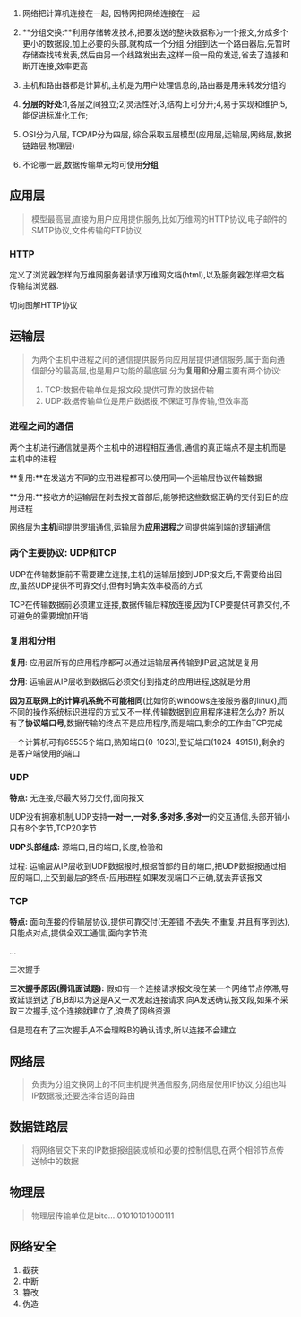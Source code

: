 1. 网络把计算机连接在一起, 因特网把网络连接在一起

2. **分组交换:**利用存储转发技术,把要发送的整块数据称为一个报文,分成多个更小的数据段,加上必要的头部,就构成一个分组.分组到达一个路由器后,先暂时存储查找转发表,然后由另一个线路发出去,这样一段一段的发送,省去了连接和断开连接,效率更高

3. 主机和路由器都是计算机,主机是为用户处理信息的,路由器是用来转发分组的

4. **分层的好处**:1,各层之间独立;2,灵活性好;3,结构上可分开;4,易于实现和维护;5,能促进标准化工作;
5. OSI分为八层, TCP/IP分为四层, 综合采取五层模型(应用层,运输层,网络层,数据链路层,物理层)
6. 不论哪一层,数据传输单元均可使用**分组**

## 应用层

> 模型最高层,直接为用户应用提供服务,比如万维网的HTTP协议,电子邮件的SMTP协议,文件传输的FTP协议

### HTTP

定义了浏览器怎样向万维网服务器请求万维网文档(html),以及服务器怎样把文档传输给浏览器.

切向图解HTTP协议



## 运输层

> 为两个主机中进程之间的通信提供服务向应用层提供通信服务,属于面向通信部分的最高层,也是用户功能的最底层,分为**复用和分用**主要有两个协议:
>
> 1. TCP:数据传输单位是报文段,提供可靠的数据传输
> 2. UDP:数据传输单位是用户数据报,不保证可靠传输,但效率高

### 进程之间的通信

两个主机进行通信就是两个主机中的进程相互通信,通信的真正端点不是主机而是主机中的进程

**复用:**在发送方不同的应用进程都可以使用同一个运输层协议传输数据

**分用:**接收方的运输层在剥去报文首部后,能够把这些数据正确的交付到目的应用进程

网络层为**主机**间提供逻辑通信,运输层为**应用进程**之间提供端到端的逻辑通信

### 两个主要协议: UDP和TCP

UDP在传输数据前不需要建立连接,主机的运输层接到UDP报文后,不需要给出回应,虽然UDP提供不可靠交付,但有时确实效率极高的方式

TCP在传输数据前必须建立连接,数据传输后释放连接,因为TCP要提供可靠交付,不可避免的需要增加开销

### 复用和分用

**复用**: 应用层所有的应用程序都可以通过运输层再传输到IP层,这就是复用

**分用**: 运输层从IP层收到数据后必须交付到指定的应用进程,这就是分用

**因为互联网上的计算机系统不可能相同**(比如你的windows连接服务器的linux),而不同的操作系统标识进程的方式又不一样,传输数据到应用程序进程怎么办? 所以有了**协议端口号**,数据传输的终点不是应用程序,而是端口,剩余的工作由TCP完成

一个计算机可有65535个端口,熟知端口(0-1023),登记端口(1024-49151),剩余的是客户端使用的端口

### UDP

**特点:** 无连接,尽最大努力交付,面向报文

UDP没有拥塞机制,UDP支持**一对一,一对多,多对多,多对一**的交互通信,头部开销小只有8个字节,TCP20字节

**UDP头部组成:** 源端口,目的端口,长度,检验和

过程: 运输层从IP层收到UDP数据报时,根据首部的目的端口,把UDP数据报通过相应的端口,上交到最后的终点-应用进程,如果发现端口不正确,就丢弃该报文

### TCP

**特点:** 面向连接的传输层协议,提供可靠交付(无差错,不丢失,不重复,并且有序到达),只能点对点,提供全双工通信,面向字节流

...

三次握手



**三次握手原因(腾讯面试题):** 假如有一个连接请求报文段在某一个网络节点停滞,导致延误到达了B,B却以为这是A又一次发起连接请求,向A发送确认报文段,如果不采取三次握手,这个连接就建立了,浪费了网络资源

但是现在有了三次握手,A不会理睬B的确认请求,所以连接不会建立



## 网络层

> 负责为分组交换网上的不同主机提供通信服务,网络层使用IP协议,分组也叫IP数据报;还要选择合适的路由

## 数据链路层

> 将网络层交下来的IP数据报组装成帧和必要的控制信息,在两个相邻节点传送帧中的数据

## 物理层

> 物理层传输单位是bite….01010101000111

## 网络安全

1. 截获
2. 中断
3. 篡改
4. 伪造

